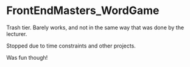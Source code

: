 # FrontEndMasters_WordGame

Trash tier. Barely works, and not in the same way that was done by the lecturer.

Stopped due to time constraints and other projects.

Was fun though!
